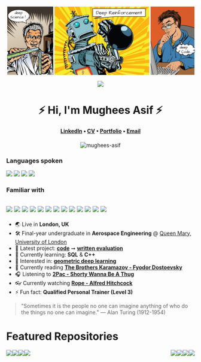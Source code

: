 <p align="center">
  <img align="center" src="./drl.png" />
</p>

<p align="center">
  <img src="https://komarev.com/ghpvc/?username=mughees-asif&color=orange&style=liquid" />
</p>

<h1 align="center">⚡️ Hi, I'm Mughees Asif ⚡️</h1>
<h4 align="center"><a href="https://www.linkedin.com/in/mugheesasif/">LinkedIn</a> &bull; <a href="https://drive.google.com/file/d/1P46H2csFZ500mgV8oTFFYCyAdgwKQ0JZ/edit">CV</a> &bull; <a href="https://bymughees.com">Portfolio</a> &bull; <a href="mailto:mughees460@gmail.com">Email</a></h4>

<p align="center">
  <img align="center" src="https://github-readme-streak-stats.herokuapp.com/?user=mughees-asif&" alt="mughees-asif" />
</p>

### Languages spoken
<code><img width="10%" src="https://www.vectorlogo.zone/logos/java/java-ar21.svg"></code>
<code><img width="10%" src="https://www.vectorlogo.zone/logos/kotlin/kotlin-ar21.svg"></code>
<code><img width="10%" src="https://www.vectorlogo.zone/logos/python/python-ar21.svg"></code>
<code><img width="10%" src="https://www.vectorlogo.zone/logos/javascript/javascript-ar21.svg"></code>

### Familiar with
<code><img width="10%" src="https://www.vectorlogo.zone/logos/git-scm/git-scm-ar21.svg"></code>
<code><img width="10%" src="https://www.vectorlogo.zone/logos/android/android-ar21.svg"></code>
<code><img width="10%" src="https://www.vectorlogo.zone/logos/firebase/firebase-ar21.svg"></code>
<code><img width="10%" src="https://www.vectorlogo.zone/logos/nodejs/nodejs-ar21.svg"></code>
<code><img width="10%" src="https://www.vectorlogo.zone/logos/reactjs/reactjs-ar21.svg"></code>
<code><img width="10%" src="https://www.vectorlogo.zone/logos/vuejs/vuejs-ar21.svg"></code>
<code><img width="10%" src="https://www.vectorlogo.zone/logos/gatsbyjs/gatsbyjs-ar21.svg"></code>
<code><img width="10%" src="https://www.vectorlogo.zone/logos/jupyter/jupyter-ar21.svg"></code>
<code><img width="10%" src="https://www.vectorlogo.zone/logos/pytorch/pytorch-ar21.svg"></code>
<code><img width="10%" src="https://www.vectorlogo.zone/logos/tensorflow/tensorflow-ar21.svg"></code>
<code><img width="10%" src="https://www.vectorlogo.zone/logos/mysql/mysql-ar21.svg"></code>
<code><img width="10%" src="https://www.vectorlogo.zone/logos/amazon_aws/amazon_aws-ar21.svg"></code>
<code><img width="10%" src="https://www.vectorlogo.zone/logos/google_cloud/google_cloud-ar21.svg"></code>
---

- 🌏 Live in **London, UK** 
- 🛠 Final-year undergraduate in **Aerospace Engineering** @ [Queen Mary, University of London](https://www.qmul.ac.uk/undergraduate/coursefinder/courses/2020/aerospace-engineering/) 
- 🔭 Latest project: **[code](https://nbviewer.jupyter.org/github/mughees-asif/dip/blob/master/deep-learning-dip.ipynb)** ➞ **[written evaluation](https://drive.google.com/file/d/1cvxC5QPPS9X9DEcnlZfgxMtREl2IGdMo/)**
- 🧠 Currently learning: **SQL** & **C++**
- 🌱 Interested in: **[geometric deep learning](https://geometricdeeplearning.com/)**
- 📖 Currently reading **[The Brothers Karamazov - Fyodor Dostoevsky](https://en.wikipedia.org/wiki/The_Brothers_Karamazov)**
- 🎧 Listening to **[2Pac - Shorty Wanna Be A Thug](https://open.spotify.com/track/6O6jYPwFgoAtNg2LvZ6fNt?si=c1492945dc9440f1)**
- 👓 Currently watching **[Rope - Alfred Hitchcock](https://en.wikipedia.org/wiki/Rope_(film))**
- ⚡ Fun fact: **Qualified Personal Trainer (Level 3)**

> "Sometimes it is the people no one can imagine anything of who do the things no one can imagine." ― Alan Turing (1912-1954)

# Featured Repositories

<a href="https://github.com/mughees-asif/JavaFX-QMFS-TelemetrySystemGUI">
  <img align="left" src="https://github-readme-stats.vercel.app/api/pin/?username=mughees-asif&repo=JavaFX-QMFS-TelemetrySystemGUI&theme=dark" />
</a>

<a href="https://github.com/mughees-asif/android-kotlin">
  <img align="right" src="https://github-readme-stats.vercel.app/api/pin/?username=mughees-asif&repo=android-kotlin&theme=gruvbox" />
</a>

<a href="https://github.com/mughees-asif/leetcode-solutions">
  <img align="left" src="https://github-readme-stats.vercel.app/api/pin/?username=mughees-asif&repo=leetcode-solutions&theme=tokyonight" />
</a>

<a href="https://github.com/mughees-asif/hackerrank-solved-challenges">
  <img align="right" src="https://github-readme-stats.vercel.app/api/pin/?username=mughees-asif&repo=hackerrank-solved-challenges&theme=dracula" />
</a>

<a href="https://github.com/mughees-asif/matlab-qmul">
  <img align="right" src="https://github-readme-stats.vercel.app/api/pin/?username=mughees-asif&repo=matlab-qmul&theme=cobalt" />
</a>

<a href="https://github.com/mughees-asif/astric">
  <img align="left" src="https://github-readme-stats.vercel.app/api/pin/?username=mughees-asif&repo=astric&theme=merko" />
</a>
<a href="https://github.com/mughees-asif/dip">
  <img align="right" src="https://github-readme-stats.vercel.app/api/pin/?username=mughees-asif&repo=dip&theme=onedark" />
</a>

<a href="https://github.com/mughees-asif/machinelearning-projects">
  <img align="left" src="https://github-readme-stats.vercel.app/api/pin/?username=mughees-asif&repo=machinelearning-projects&theme=cobalt" />
</a>
